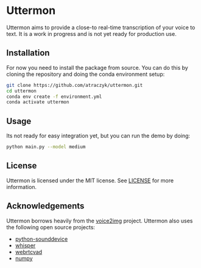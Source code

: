 # Uttermon

Uttermon aims to provide a close-to real-time transcription of your voice to text. It is a work in progress and is not yet ready for production use.

## Installation

For now you need to install the package from source. You can do this by cloning the repository and doing the conda environment setup:

```bash
git clone https://github.com/atraczyk/uttermon.git
cd uttermon
conda env create -f environment.yml
conda activate uttermon
```

## Usage

Its not ready for easy integration yet, but you can run the demo by doing:

```bash
python main.py --model medium
```

## License

Uttermon is licensed under the MIT license. See [LICENSE](https://spdx.org/licenses/MIT.html) for more information.

## Acknowledgements

Uttermon borrows heavily from the [voice2img](https://github.com/aberaud/voice2img) project. Uttermon also uses the following open source projects:

* [python-sounddevice](https://github.com/spatialaudio/python-sounddevice)
* [whisper](https://github.com/openai/whisper)
* [webrtcvad](https://github.com/wiseman/py-webrtcvad)
* [numpy](https://github.com/numpy/numpy)